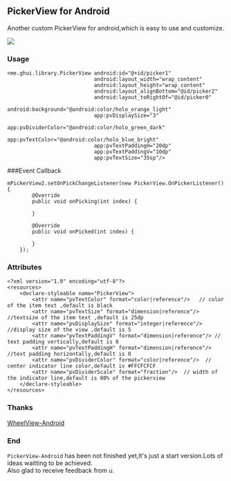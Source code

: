 ## PickerView for Android
Another custom PickerView for android,which is easy to use and customize.

![](http://77g5pl.com1.z0.glb.clouddn.com/imgpickerview-android.gif)

### Usage

	<me.ghui.library.PickerView android:id="@+id/picker1"
								android:layout_width="wrap_content"
								android:layout_height="wrap_content"
								android:layout_alignBottom="@id/picker2"
								android:layout_toRightOf="@id/picker0"
								android:background="@android:color/holo_orange_light"
								app:pvDisplaySize="3"
								app:pvDividerColor="@android:color/holo_green_dark"
								app:pvTextColor="@android:color/holo_blue_bright"
								app:pvTextPaddingH="20dp"
								app:pvTextPaddingV="10dp"
								app:pvTextSize="35sp"/>

###Event Callback
	
	mPickerView2.setOnPickChangeListener(new PickerView.OnPickerListener() {
			@Override
			public void onPicking(int index) {

			}

			@Override
			public void onPicked(int index) {
				
			}
		});
		

### Attributes
	
	<?xml version="1.0" encoding="utf-8"?>
	<resources>
		<declare-styleable name="PickerView">
			<attr name="pvTextColor" format="color|reference"/>   // color of the item text ,default is black
			<attr name="pvTextSize" format="dimension|reference"/>  //textsize of the item text ,default is 25dp
			<attr name="pvDisplaySize" format="integer|reference"/>  //display size of the view ,default is 5
			<attr name="pvTextPaddingV" format="dimension|reference"/> // text padding vertically,default is 0
			<attr name="pvTextPaddingH" format="dimension|reference"/> //text padding horizontally,default is 0
			<attr name="pvDividerColor" format="color|reference"/>  // center indicator line color,default is #FFCFCFCF
			<attr name="pvDividerScale" format="fraction"/>  // width of the indicator line,default is 80% of the pickerview
		</declare-styleable>
	</resources>

### Thanks
[WheelView-Android](https://github.com/lantouzi/WheelView-Android)

### End
`PickerView-Android` has been not finished yet,It's just a start version.Lots of ideas waitting to be achieved.  
Also glad to receive feedback from u.

